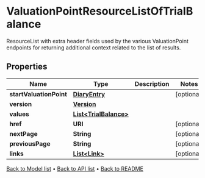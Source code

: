 

# ValuationPointResourceListOfTrialBalance

ResourceList with extra header fields used by the various ValuationPoint endpoints for returning additional context related to the list of results.

## Properties

| Name | Type | Description | Notes |
|------------ | ------------- | ------------- | -------------|
|**startValuationPoint** | [**DiaryEntry**](DiaryEntry.md) |  |  [optional] |
|**version** | [**Version**](Version.md) |  |  |
|**values** | [**List&lt;TrialBalance&gt;**](TrialBalance.md) |  |  |
|**href** | **URI** |  |  [optional] |
|**nextPage** | **String** |  |  [optional] |
|**previousPage** | **String** |  |  [optional] |
|**links** | [**List&lt;Link&gt;**](Link.md) |  |  [optional] |



[Back to Model list](../README.md#documentation-for-models) &#8226; [Back to API list](../README.md#documentation-for-api-endpoints) &#8226; [Back to README](../README.md)



